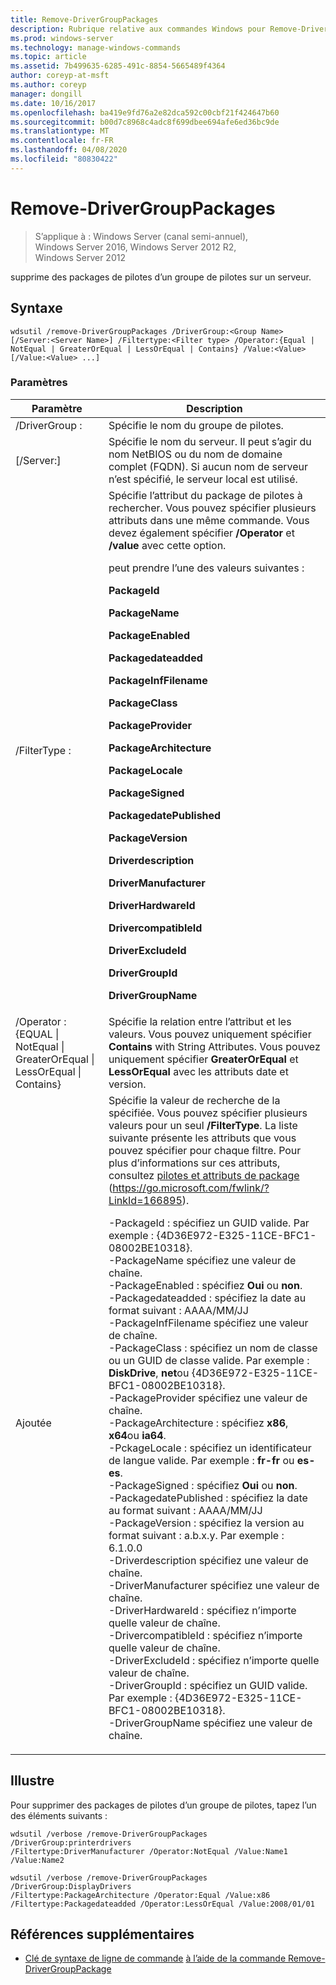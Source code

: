 ```yaml
---
title: Remove-DriverGroupPackages
description: Rubrique relative aux commandes Windows pour Remove-DriverGroupPackages, qui supprime les packages de pilotes d’un groupe de pilotes sur un serveur.
ms.prod: windows-server
ms.technology: manage-windows-commands
ms.topic: article
ms.assetid: 7b499635-6285-491c-8854-5665489f4364
author: coreyp-at-msft
ms.author: coreyp
manager: dongill
ms.date: 10/16/2017
ms.openlocfilehash: ba419e9fd76a2e82dca592c00cbf21f424647b60
ms.sourcegitcommit: b00d7c8968c4adc8f699dbee694afe6ed36bc9de
ms.translationtype: MT
ms.contentlocale: fr-FR
ms.lasthandoff: 04/08/2020
ms.locfileid: "80830422"
---
```

# <a name="remove-drivergrouppackages"></a>Remove-DriverGroupPackages

>S’applique à : Windows Server (canal semi-annuel), Windows Server 2016, Windows Server 2012 R2, Windows Server 2012

supprime des packages de pilotes d’un groupe de pilotes sur un serveur.

## <a name="syntax"></a>Syntaxe
```
wdsutil /remove-DriverGroupPackages /DriverGroup:<Group Name> [/Server:<Server Name>] /Filtertype:<Filter type> /Operator:{Equal | NotEqual | GreaterOrEqual | LessOrEqual | Contains} /Value:<Value> [/Value:<Value> ...]
```
### <a name="parameters"></a>Paramètres

|                                         Paramètre                                          |                                                                                                                                                                                                                                                                                                                                                                                                                                                                                                                                                                                                                                                                                                                                                                                                                                                                                                          Description                                                                                                                                                                                                                                                                                                                                                                                                                                                                                                                                                                                                                                                                                                                                                                                                                                                                                                          |
|--------------------------------------------------------------------------------------------|-------------------------------------------------------------------------------------------------------------------------------------------------------------------------------------------------------------------------------------------------------------------------------------------------------------------------------------------------------------------------------------------------------------------------------------------------------------------------------------------------------------------------------------------------------------------------------------------------------------------------------------------------------------------------------------------------------------------------------------------------------------------------------------------------------------------------------------------------------------------------------------------------------------------------------------------------------------------------------------------------------------------------------------------------------------------------------------------------------------------------------------------------------------------------------------------------------------------------------------------------------------------------------------------------------------------------------------------------------------------------------------------------------------------------------------------------------------------------------------------------------------------------------------------------------------------------------------------------------------------------------------------------------------------------------------------------------------------------------------------------------------------------------------------------------------------------------|
|                                 /DriverGroup :<Group Name>                                  |                                                                                                                                                                                                                                                                                                                                                                                                                                                                                                                                                                                                                                                                                                                                                                                                                                                                                            Spécifie le nom du groupe de pilotes.                                                                                                                                                                                                                                                                                                                                                                                                                                                                                                                                                                                                                                                                                                                                                                                                                                                                                            |
|                                  [/Server:<Server name>]                                   |                                                                                                                                                                                                                                                                                                                                                                                                                                                                                                                                                                                                                                                                                                                                                                                                                                           Spécifie le nom du serveur. Il peut s’agir du nom NetBIOS ou du nom de domaine complet (FQDN). Si aucun nom de serveur n’est spécifié, le serveur local est utilisé.                                                                                                                                                                                                                                                                                                                                                                                                                                                                                                                                                                                                                                                                                                                                                                                                                                            |
|                                 /FilterType :<Filter type>                                  |                                                                                                                                                                                                                                                                                                                                                                                                                                                                                Spécifie l’attribut du package de pilotes à rechercher. Vous pouvez spécifier plusieurs attributs dans une même commande. Vous devez également spécifier **/Operator** et **/value** avec cette option.<p><Filter type> peut prendre l’une des valeurs suivantes :<p>**PackageId**<p>**PackageName**<p>**PackageEnabled**<p>**Packagedateadded**<p>**PackageInfFilename**<p>**PackageClass**<p>**PackageProvider**<p>**PackageArchitecture**<p>**PackageLocale**<p>**PackageSigned**<p>**PackagedatePublished**<p>**PackageVersion**<p>**Driverdescription**<p>**DriverManufacturer**<p>**DriverHardwareId**<p>**DrivercompatibleId**<p>**DriverExcludeId**<p>**DriverGroupId**<p>**DriverGroupName**                                                                                                                                                                                                                                                                                                                                                                                                                                                                                 |
| /Operator : {EQUAL &#124; NotEqual &#124; GreaterOrEqual &#124; LessOrEqual &#124; Contains} |                                                                                                                                                                                                                                                                                                                                                                                                                                                                                                                                                                                                                                                                                                                                                                                                   Spécifie la relation entre l’attribut et les valeurs. Vous pouvez uniquement spécifier **Contains** with String Attributes. Vous pouvez uniquement spécifier **GreaterOrEqual** et **LessOrEqual** avec les attributs date et version.                                                                                                                                                                                                                                                                                                                                                                                                                                                                                                                                                                                                                                                                                                                                                                                                    |
|                                       Ajoutée<Value>                                       | Spécifie la valeur de recherche de la <attribute>spécifiée. Vous pouvez spécifier plusieurs valeurs pour un seul **/FilterType**. La liste suivante présente les attributs que vous pouvez spécifier pour chaque filtre. Pour plus d’informations sur ces attributs, consultez [pilotes et attributs de package](https://go.microsoft.com/fwlink/?LinkId=166895) (<https://go.microsoft.com/fwlink/?LinkId=166895>).<p>-PackageId : spécifiez un GUID valide. Par exemple : {4D36E972-E325-11CE-BFC1-08002BE10318}.<br />-PackageName spécifiez une valeur de chaîne.<br />-PackageEnabled : spécifiez **Oui** ou **non**.<br />-Packagedateadded : spécifiez la date au format suivant : AAAA/MM/JJ<br />-PackageInfFilename spécifiez une valeur de chaîne.<br />-PackageClass : spécifiez un nom de classe ou un GUID de classe valide. Par exemple : **DiskDrive**, **net**ou {4D36E972-E325-11CE-BFC1-08002BE10318}.<br />-PackageProvider spécifiez une valeur de chaîne.<br />-PackageArchitecture : spécifiez **x86**, **x64**ou **ia64**.<br />-PckageLocale : spécifiez un identificateur de langue valide. Par exemple : **fr-fr** ou **es-es**.<br />-PackageSigned : spécifiez **Oui** ou **non**.<br />-PackagedatePublished : spécifiez la date au format suivant : AAAA/MM/JJ<br />-PackageVersion : spécifiez la version au format suivant : a.b.x.y. Par exemple : 6.1.0.0<br />-Driverdescription spécifiez une valeur de chaîne.<br />-DriverManufacturer spécifiez une valeur de chaîne.<br />-DriverHardwareId : spécifiez n’importe quelle valeur de chaîne.<br />-DrivercompatibleId : spécifiez n’importe quelle valeur de chaîne.<br />-DriverExcludeId : spécifiez n’importe quelle valeur de chaîne.<br />-DriverGroupId : spécifiez un GUID valide. Par exemple : {4D36E972-E325-11CE-BFC1-08002BE10318}.<br />-DriverGroupName spécifiez une valeur de chaîne. |

## <a name="examples"></a><a name=BKMK_examples></a>Illustre
Pour supprimer des packages de pilotes d’un groupe de pilotes, tapez l’un des éléments suivants :
```
wdsutil /verbose /remove-DriverGroupPackages /DriverGroup:printerdrivers
/Filtertype:DriverManufacturer /Operator:NotEqual /Value:Name1 /Value:Name2
```
```
wdsutil /verbose /remove-DriverGroupPackages /DriverGroup:DisplayDrivers
/Filtertype:PackageArchitecture /Operator:Equal /Value:x86
/Filtertype:Packagedateadded /Operator:LessOrEqual /Value:2008/01/01
```
## <a name="additional-references"></a>Références supplémentaires
- [Clé de syntaxe de ligne de commande](command-line-syntax-key.md)
[à l’aide de la commande Remove-DriverGroupPackage](using-the-remove-drivergrouppackage-command.md)
